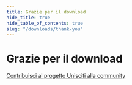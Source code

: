 ```yaml
---
title: Grazie per il download
hide_title: true
hide_table_of_contents: true
slug: "/downloads/thank-you"
---
```


<div className="text-center margin-top--xl">

# Grazie per il download

<div className="row margin-bottom--lg padding--sm flex-center">
<a className="button button--outline button--warning button--lg margin--sm" href="/contributing">
  Contribuisci al progetto
</a>
<a className="button button--outline button--info button--lg margin--sm" href="https://discord.linwood.dev">
  Unisciti alla community
</a>

</div>

</div>
